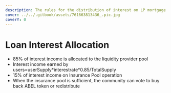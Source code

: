 ```yaml
---
description: The rules for the distribution of interest on LP mortgage are as follows
cover: ../../.gitbook/assets/761663813436_.pic.jpg
coverY: 0
---
```


# Loan Interest Allocation

* 85% of interest income is allocated to the liquidity provider pool
* Interest income earned by users=userSupply\*interestrate\*0.85/TotalSupply
* 15% of interest income on Insurance Pool operation
* When the insurance pool is sufficient, the community can vote to buy back ABEL token or redistribute
